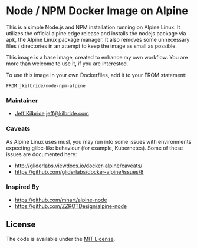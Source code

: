 # Node / NPM Docker Image on Alpine

This is a simple Node.js and NPM installation running on Alpine Linux. It
utilizes the official alpine:edge release and installs the nodejs package
via apk, the Alpine Linux package manager. It also removes some unnecessary
files / directories in an attempt to keep the image as small as possible.

This image is a base image, created to enhance my own workflow. You are more
than welcome to use it, if you are interested.

To use this image in your own Dockerfiles, add it to your FROM statement:

    FROM jkilbride/node-npm-alpine


### Maintainer

* [Jeff Kilbride](https://github.com/jeff-kilbride) jeff@kilbride.com

### Caveats

As Alpine Linux uses musl, you may run into some issues with environments
expecting glibc-like behaviour (for example, Kubernetes). Some of these issues
are documented here:

* http://gliderlabs.viewdocs.io/docker-alpine/caveats/
* https://github.com/gliderlabs/docker-alpine/issues/8

### Inspired By

* https://github.com/mhart/alpine-node
* https://github.com/ZZROTDesign/alpine-node

## License

The code is available under the [MIT License](/LICENSE).
